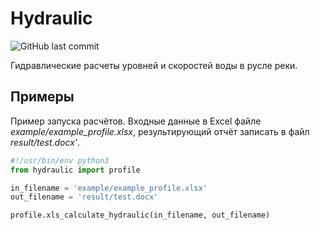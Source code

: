 # Hydraulic
![GitHub last commit](https://img.shields.io/github/last-commit/dell4valt/hydraulic)

Гидравлические расчеты уровней и скоростей воды в русле реки.


## Примеры
Пример запуска расчётов.
Входные данные в Excel файле _example/example_profile.xlsx_, результирующий отчёт записать в файл _result/test.docx'_.

```python
#!/usr/bin/env python3
from hydraulic import profile

in_filename = 'example/example_profile.xlsx'
out_filename = 'result/test.docx'

profile.xls_calculate_hydraulic(in_filename, out_filename)
```

